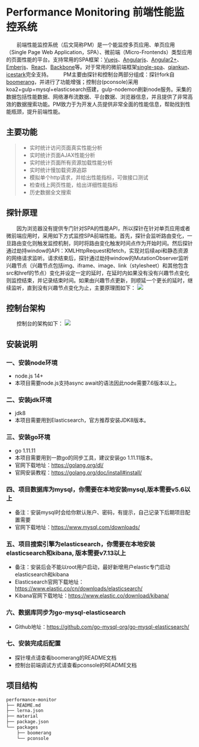 # Performance Monitoring 前端性能监控系统

&emsp;&emsp;前端性能监控系统（后文简称PM）是一个能监控多页应用、单页应用（Single Page Web Application，SPA）、微前端（Micro-Frontends）类型应用的页面性能的平台。支持常用的SPA框架：[Vuejs](https://github.com/vuejs/vue)、[Angularjs](https://github.com/angular/angular.js)、[Angular2+](https://github.com/angular/angular)、[Emberjs](https://github.com/emberjs/ember.js)、[React](https://github.com/facebook/react)、[Backbone](https://github.com/jashkenas/backbone)等。对于常用的微前端框架[single-spa](https://github.com/single-spa/single-spa)、[qiankun](https://github.com/umijs/qiankun)、[icestark](https://micro-frontends.ice.work/)完全支持。
&emsp;&emsp;PM主要由探针和控制台两部分组成：探针fork自[boomerang](https://github.com/akamai/boomerang)，并进行了功能增强；控制台(pconsole)采用koa2+gulp+mysql+elasticsearch搭建，gulp-nodemon刷新node服务。采集的数据包括性能数据、网络瀑布流数据、平台数据、浏览器信息，并且提供了非常高效的数据搜索功能。PM致力于为开发人员提供非常全面的性能信息，帮助找到性能瓶颈，提升前端性能。  

## 主要功能
>  * 实时统计访问页面真实性能分析
>  * 实时统计页面AJAX性能分析
>  * 实时统计页面所有资源加载性能分析 
>  * 实时统计慢加载资源追踪 
>  * 模拟单个http请求，并给出性能指标，可做接口测试
>  * 检查线上网页性能，给出详细性能指标
>  * 历史数据全文搜索

## 探针原理
&emsp;&emsp;因为浏览器没有提供专门针对SPA的性能API，所以探针在针对单页应用或者微前端应用时，采用如下方式监控SPA前端性能。首先，探针会监听路由变化，一旦路由变化则触发监控机制，同时将路由变化触发时间点作为开始时间。然后探针通过劫持window的API：XMLHttpRequest和fetch，实现对后续api和静态资源的网络请求监听。请求结束后，探针通过劫持window的MutationObserver监听兴趣节点（兴趣节点包括img、iframe、image、link（stylesheet）和其他包含src和href的节点）变化并设定一定的延时，在延时内如果没有没有兴趣节点变化则监控结束，并记录结束时间。如果由兴趣节点更新，则顺延一个更长的延时，继续监听，直到没有兴趣节点变化为止，主要原理图如下：
![](https://git.jd.com/JDCloud-FE/performance-monitor/raw/feat-probe/material/image/probe-workflow.png)

## 控制台架构
&emsp;&emsp;控制台的架构如下：
![](https://git.jd.com/JDCloud-FE/performance-monitor/raw/feat-probe/material/image/console.png)

## 安装说明
### 一、安装node环境
* node.js 14+
* 本项目需要node.js支持async await的语法因此node需要7.6版本以上。

### 二、安装jdk环境
* jdk8
* 本项目需要用到Elasticsearch，官方推荐安装JDK8版本。

### 三、安装go环境
* go 1.11.11
* 本项目需要用到一款go的同步工具，建议安装go 1.11.11版本。
* 官网下载地址：https://golang.org/dl/
* 官网安装教程：https://golang.org/doc/install#install/

### 四、项目数据库为mysql，你需要在本地安装mysql,版本需要v5.6以上
* 备注：安装mysql时会给你默认账户、密码，有提示，自己记录下后期项目配置需要
* 官网下载地址：https://www.mysql.com/downloads/

### 五、项目搜索引擎为elasticsearch，你需要在本地安装elasticsearch和kibana, 版本需要v7.13以上
* 备注：安装后会不能以root用户启动，最好新增用户elastic专门启动elasticsearch和kibana
* Elasticsearch官网下载地址：https://www.elastic.co/cn/downloads/elasticsearch/
* Kibana官网下载地址：https://www.elastic.co/download/kibana/

### 六、数据库同步为go-mysql-elasticsearch
* Github地址：https://github.com/go-mysql-org/go-mysql-elasticsearch/

### 七、安装完成后配置
* 探针埋点请查看boomerang的README文档
* 控制台前端调试方式请查看pconsole的README文档

## 项目结构

```html
performance-monitor
├── README.md
├── lerna.json
├── material
├── package.json
└── packages
    ├── boomerang
    └── pconsole 
```
